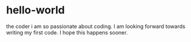 # hello-world
the coder
i am so passionate about coding. I am looking forward towards writing my first code.
I hope this happens sooner.
